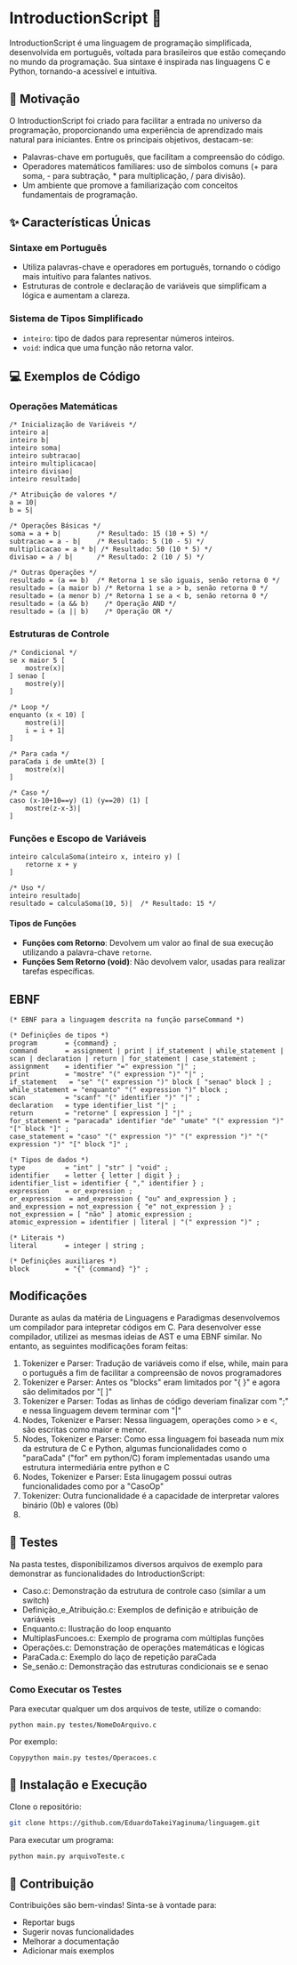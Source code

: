 
# IntroductionScript 📜

IntroductionScript é uma linguagem de programação simplificada, desenvolvida em português, voltada para brasileiros que estão começando no mundo da programação. Sua sintaxe é inspirada nas linguagens C e Python, tornando-a acessível e intuitiva.

## 🎯 Motivação

O IntroductionScript foi criado para facilitar a entrada no universo da programação, proporcionando uma experiência de aprendizado mais natural para iniciantes. Entre os principais objetivos, destacam-se:

- Palavras-chave em português, que facilitam a compreensão do código.
- Operadores matemáticos familiares: uso de símbolos comuns (+ para soma, - para subtração, * para multiplicação, / para divisão).
- Um ambiente que promove a familiarização com conceitos fundamentais de programação.

## ✨ Características Únicas

### Sintaxe em Português
- Utiliza palavras-chave e operadores em português, tornando o código mais intuitivo para falantes nativos.
- Estruturas de controle e declaração de variáveis que simplificam a lógica e aumentam a clareza.

### Sistema de Tipos Simplificado
- `inteiro`: tipo de dados para representar números inteiros.
- `void`: indica que uma função não retorna valor.

## 💻 Exemplos de Código

### Operações Matemáticas
```
/* Inicialização de Variáveis */
inteiro a|
inteiro b|
inteiro soma|
inteiro subtracao|
inteiro multiplicacao|
inteiro divisao|
inteiro resultado|

/* Atribuição de valores */
a = 10|
b = 5|

/* Operações Básicas */
soma = a + b|         /* Resultado: 15 (10 + 5) */
subtracao = a - b|    /* Resultado: 5 (10 - 5) */
multiplicacao = a * b| /* Resultado: 50 (10 * 5) */
divisao = a / b|      /* Resultado: 2 (10 / 5) */

/* Outras Operações */ 
resultado = (a == b)  /* Retorna 1 se são iguais, senão retorna 0 */
resultado = (a maior b) /* Retorna 1 se a > b, senão retorna 0 */
resultado = (a menor b) /* Retorna 1 se a < b, senão retorna 0 */
resultado = (a && b)    /* Operação AND */
resultado = (a || b)    /* Operação OR */
```

### Estruturas de Controle
```
/* Condicional */
se x maior 5 [
    mostre(x)|
] senao [
    mostre(y)|
]

/* Loop */
enquanto (x < 10) [
    mostre(i)|
    i = i + 1|
]

/* Para cada */
paraCada i de umAte(3) [
    mostre(x)|
]

/* Caso */
caso (x-10+10==y) (1) (y==20) (1) [
    mostre(z-x-3)|
]
```

### Funções e Escopo de Variáveis
```
inteiro calculaSoma(inteiro x, inteiro y) [
    retorne x + y
]

/* Uso */
inteiro resultado|
resultado = calculaSoma(10, 5)|  /* Resultado: 15 */
```

#### Tipos de Funções
- **Funções com Retorno**: Devolvem um valor ao final de sua execução utilizando a palavra-chave `retorne`.
- **Funções Sem Retorno (void)**: Não devolvem valor, usadas para realizar tarefas específicas.

## EBNF

```
(* EBNF para a linguagem descrita na função parseCommand *)

(* Definições de tipos *)
program       = {command} ;
command       = assignment | print | if_statement | while_statement | scan | declaration | return | for_statement | case_statement ;
assignment    = identifier "=" expression "|" ;
print         = "mostre" "(" expression ")" "|" ;
if_statement   = "se" "(" expression ")" block [ "senao" block ] ;
while_statement = "enquanto" "(" expression ")" block ;
scan          = "scanf" "(" identifier ")" "|" ;
declaration   = type identifier_list "|" ;
return        = "retorne" [ expression ] "|" ;
for_statement = "paracada" identifier "de" "umate" "(" expression ")" "[" block "]" ;
case_statement = "caso" "(" expression ")" "(" expression ")" "(" expression ")" "[" block "]" ;

(* Tipos de dados *)
type          = "int" | "str" | "void" ;
identifier    = letter { letter | digit } ;
identifier_list = identifier { "," identifier } ;
expression    = or_expression ;
or_expression  = and_expression { "ou" and_expression } ;
and_expression = not_expression { "e" not_expression } ;
not_expression = [ "não" ] atomic_expression ;
atomic_expression = identifier | literal | "(" expression ")" ;

(* Literais *)
literal       = integer | string ;

(* Definições auxiliares *)
block         = "{" {command} "}" ;
```

## Modificações
Durante as aulas da matéria de Linguagens e Paradigmas desenvolvemos um compilador para intepretar códigos em C. Para desenvolver esse compilador, utilizei as mesmas ideias de AST e uma EBNF similar. No entanto, as seguintes modificações foram feitas:
1. Tokenizer e Parser: Tradução de variáveis como if else, while, main para o português a fim de facilitar a compreensão de novos programadores
2. Tokenizer e Parser: Antes os "blocks" eram limitados por "{ }" e agora são delimitados por "[ ]"
3. Tokenizer e Parser: Todas as linhas de código deveriam finalizar com ";" e nessa linguagem devem terminar com "|"
4. Nodes, Tokenizer e Parser: Nessa linguagem, operações como > e <, são escritas como maior e menor. 
5. Nodes, Tokenizer e Parser: Como essa linguagem foi baseada num mix da estrutura de C e Python, algumas funcionalidades como o "paraCada" ("for" em python/C) foram implementadas usando uma estrutura intermediária entre python e C
6. Nodes, Tokenizer e Parser: Esta linugagem possui outras funcionalidades como por a "CasoOp" 
7. Tokenizer: Outra funcionalidade é a capacidade de interpretar valores binário (0b) e valores (0b)
8. 


## 🧪 Testes
Na pasta testes, disponibilizamos diversos arquivos de exemplo para demonstrar as funcionalidades do IntroductionScript:

- Caso.c: Demonstração da estrutura de controle caso (similar a um switch)
- Definição_e_Atribuição.c: Exemplos de definição e atribuição de variáveis
- Enquanto.c: Ilustração do loop enquanto
- MultiplasFuncoes.c: Exemplo de programa com múltiplas funções
- Operações.c: Demonstração de operações matemáticas e lógicas
- ParaCada.c: Exemplo do laço de repetição paraCada
- Se_senão.c: Demonstração das estruturas condicionais se e senao

### Como Executar os Testes
Para executar qualquer um dos arquivos de teste, utilize o comando:
```
python main.py testes/NomeDoArquivo.c
```
Por exemplo:
```
Copypython main.py testes/Operacoes.c
```

## 🚀 Instalação e Execução

Clone o repositório:
```bash
git clone https://github.com/EduardoTakeiYaginuma/linguagem.git
```

Para executar um programa:
```bash
python main.py arquivoTeste.c
```

## 👥 Contribuição

Contribuições são bem-vindas! Sinta-se à vontade para:
- Reportar bugs
- Sugerir novas funcionalidades
- Melhorar a documentação
- Adicionar mais exemplos

